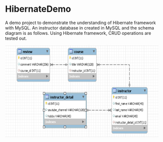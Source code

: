 # HibernateDemo
A demo project to demonstrate the understanding of Hibernate framework with MySQL.
An instructor database in created in MySQL and the schema diagram is as follows.
Using Hibernate framework, CRUD operations are tested out.

<img src="images/Schema.png" width="500" height="300"/>
